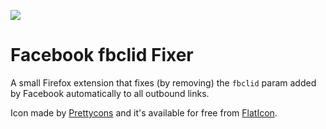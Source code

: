 [![](https://img.shields.io/amo/v/fbclid-fixed.svg)](https://addons.mozilla.org/en-US/firefox/addon/fbclid-fixed/)

# Facebook fbclid Fixer

A small Firefox extension that fixes (by removing) the `fbclid` param added by Facebook automatically to all outbound links.

Icon made by [Prettycons](https://rbx_www.flaticon.com/authors/prettycons) and it's available for free from [FlatIcon](https://www.flaticon.com/free-icon/location_811222).
